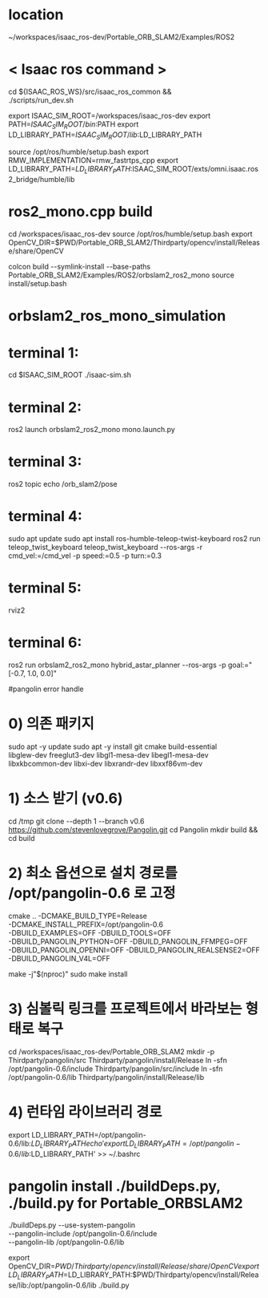 # location
~/workspaces/isaac_ros-dev/Portable_ORB_SLAM2/Examples/ROS2

# < Isaac ros command >

cd ${ISAAC_ROS_WS}/src/isaac_ros_common && \
  ./scripts/run_dev.sh

export ISAAC_SIM_ROOT=/workspaces/isaac_ros-dev
export PATH=$ISAAC_SIM_ROOT/bin:$PATH
export LD_LIBRARY_PATH=$ISAAC_SIM_ROOT/lib:$LD_LIBRARY_PATH

source /opt/ros/humble/setup.bash
export RMW_IMPLEMENTATION=rmw_fastrtps_cpp
export LD_LIBRARY_PATH=$LD_LIBRARY_PATH:$ISAAC_SIM_ROOT/exts/omni.isaac.ros2_bridge/humble/lib


# ros2_mono.cpp build

cd /workspaces/isaac_ros-dev
source /opt/ros/humble/setup.bash
export OpenCV_DIR=$PWD/Portable_ORB_SLAM2/Thirdparty/opencv/install/Release/share/OpenCV

colcon build --symlink-install --base-paths Portable_ORB_SLAM2/Examples/ROS2/orbslam2_ros2_mono
source install/setup.bash

# orbslam2_ros_mono_simulation

# terminal 1:
cd $ISAAC_SIM_ROOT
./isaac-sim.sh

# terminal 2:
ros2 launch orbslam2_ros2_mono mono.launch.py

# terminal 3:
ros2 topic echo /orb_slam2/pose

# terminal 4:
sudo apt update
sudo apt install ros-humble-teleop-twist-keyboard
ros2 run teleop_twist_keyboard teleop_twist_keyboard   --ros-args -r cmd_vel:=/cmd_vel   -p speed:=0.5 -p turn:=0.3

# terminal 5:
rviz2

# terminal 6:
ros2 run orbslam2_ros2_mono hybrid_astar_planner  --ros-args  -p goal:="[-0.7, 1.0, 0.0]"



#pangolin error handle
# 0) 의존 패키지
sudo apt -y update
sudo apt -y install git cmake build-essential \
  libglew-dev freeglut3-dev libgl1-mesa-dev libegl1-mesa-dev \
  libxkbcommon-dev libxi-dev libxrandr-dev libxxf86vm-dev

# 1) 소스 받기 (v0.6)
cd /tmp
git clone --depth 1 --branch v0.6 https://github.com/stevenlovegrove/Pangolin.git
cd Pangolin
mkdir build && cd build

# 2) 최소 옵션으로 설치 경로를 /opt/pangolin-0.6 로 고정
cmake .. -DCMAKE_BUILD_TYPE=Release \
  -DCMAKE_INSTALL_PREFIX=/opt/pangolin-0.6 \
  -DBUILD_EXAMPLES=OFF -DBUILD_TOOLS=OFF \
  -DBUILD_PANGOLIN_PYTHON=OFF -DBUILD_PANGOLIN_FFMPEG=OFF \
  -DBUILD_PANGOLIN_OPENNI=OFF -DBUILD_PANGOLIN_REALSENSE2=OFF \
  -DBUILD_PANGOLIN_V4L=OFF

make -j"$(nproc)"
sudo make install

# 3) 심볼릭 링크를 프로젝트에서 바라보는 형태로 복구
cd /workspaces/isaac_ros-dev/Portable_ORB_SLAM2
mkdir -p Thirdparty/pangolin/src Thirdparty/pangolin/install/Release
ln -sfn /opt/pangolin-0.6/include Thirdparty/pangolin/src/include
ln -sfn /opt/pangolin-0.6/lib     Thirdparty/pangolin/install/Release/lib

# 4) 런타임 라이브러리 경로
export LD_LIBRARY_PATH=/opt/pangolin-0.6/lib:$LD_LIBRARY_PATH
echo 'export LD_LIBRARY_PATH=/opt/pangolin-0.6/lib:$LD_LIBRARY_PATH' >> ~/.bashrc



# pangolin install ./buildDeps.py, ./build.py for Portable_ORBSLAM2


./buildDeps.py --use-system-pangolin \
  --pangolin-include /opt/pangolin-0.6/include \
  --pangolin-lib /opt/pangolin-0.6/lib

export OpenCV_DIR=$PWD/Thirdparty/opencv/install/Release/share/OpenCV
export LD_LIBRARY_PATH=$LD_LIBRARY_PATH:$PWD/Thirdparty/opencv/install/Release/lib:/opt/pangolin-0.6/lib
./build.py

